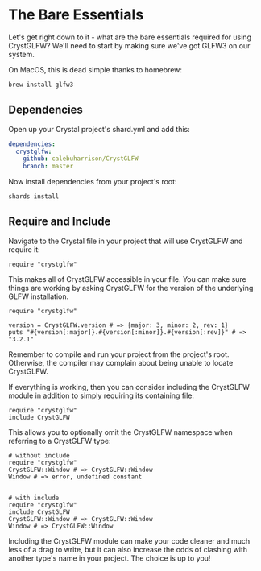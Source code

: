 # The Bare Essentials

Let's get right down to it - what are the bare essentials required for using CrystGLFW? We'll need to start by making sure we've got GLFW3 on our system.

On MacOS, this is dead simple thanks to homebrew:

```sh
brew install glfw3
```

## Dependencies

Open up your Crystal project's shard.yml and add this:

```yaml
dependencies:
  crystglfw:
    github: calebuharrison/CrystGLFW
    branch: master
```
Now install dependencies from your project's root:
```sh
shards install
```

## Require and Include

Navigate to the Crystal file in your project that will use CrystGLFW and require it:

```crystal
require "crystglfw"
```
This makes all of CrystGLFW accessible in your file. You can make sure things are working by asking CrystGLFW for the version of the underlying GLFW installation.

```crystal
require "crystglfw"

version = CrystGLFW.version # => {major: 3, minor: 2, rev: 1}
puts "#{version[:major]}.#{version[:minor]}.#{version[:rev]}" # => "3.2.1"
```

Remember to compile and run your project from the project's root. Otherwise, the compiler may complain about being unable to locate CrystGLFW.

If everything is working, then you can consider including the CrystGLFW module in addition to simply requiring its containing file:

```crystal
require "crystglfw"
include CrystGLFW
```

This allows you to optionally omit the CrystGLFW namespace when referring to a CrystGLFW type:

```crystal
# without include
require "crystglfw"
CrystGLFW::Window # => CrystGLFW::Window
Window # => error, undefined constant


# with include
require "crystglfw"
include CrystGLFW
CrystGLFW::Window # => CrystGLFW::Window
Window # => CrystGLFW::Window
```
Including the CrystGLFW module can make your code cleaner and much less of a drag to write, but it can also increase the odds of clashing with another type's name in your project. The choice is up to you!

